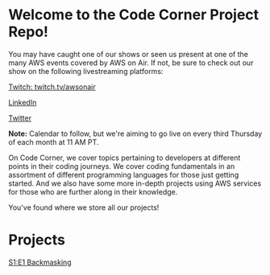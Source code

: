 # Welcome to the Code Corner Project Repo!

You may have caught one of our shows or seen us present at one of the many AWS events covered by AWS on Air. If not, be sure to check out our show on the following livestreaming platforms:

[Twitch: twitch.tv/awsonair](https://twitch.tv/awsonair)

[LinkedIn](https://www.linkedin.com/company/amazon-web-services/)

[Twitter](https://twitter.com/AWSonAir)

**Note:** Calendar to follow, but we're aiming to go live on every third Thursday of each month at 11 AM PT.

On Code Corner, we cover topics pertaining to developers at different points in their coding journeys. We cover coding fundamentals in an assortment of different programming languages for those just getting started. And we also have some more in-depth projects using AWS services for those who are further along in their knowledge.

You've found where we store all our projects!

# Projects
[S1:E1 Backmasking](projects/s1e1/backmasking)